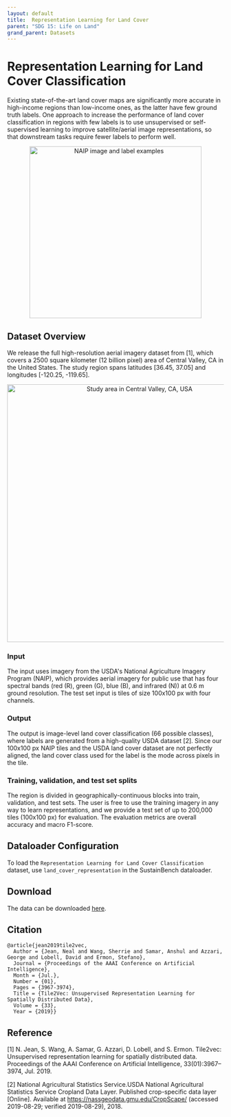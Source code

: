 ```yaml
---
layout: default
title:  Representation Learning for Land Cover
parent: "SDG 15: Life on Land"
grand_parent: Datasets
---
```


# Representation Learning for Land Cover Classification
Existing state-of-the-art land cover maps are significantly more accurate in high-income regions than low-income ones, as the latter have few ground truth labels. One approach to increase the performance of land cover classification in regions with few labels is to use unsupervised or self-supervised learning to improve satellite/aerial image representations, so that downstream tasks require fewer labels to perform well.

<p style="text-align: center">
<img src="{{ site.baseurl }}/assets/images/tile2vec_examples.jpg" width="400" title="NAIP image and label examples">
</p>

## Dataset Overview

We release the full high-resolution aerial imagery dataset from [1], which covers a 2500 square kilometer (12 billion pixel) area  of Central Valley, CA in the United States. The study region spans latitudes [36.45, 37.05] and longitudes [-120.25, -119.65].

<p style="text-align: center">
<img src="{{ site.baseurl }}/assets/images/tile2vec_study_region.png" width="600" title="Study area in Central Valley, CA, USA">
</p>

### Input
The input uses imagery from the USDA's National Agriculture Imagery Program (NAIP), which provides aerial imagery for public use that has four spectral bands (red (R), green (G), blue (B), and infrared (N)) at 0.6 m ground resolution. The test set input is tiles of size 100x100 px with four channels.

### Output
The output is image-level land cover classification (66 possible classes), where labels are generated from a high-quality USDA dataset [2]. Since our 100x100 px NAIP tiles and the USDA land cover dataset are not perfectly aligned, the land cover class used for the label is the mode across pixels in the tile.

### Training, validation, and test set splits
The region is divided in geographically-continuous blocks into train, validation, and test sets. The user is free to use the training imagery in any way to learn representations, and we provide a test set of up to 200,000 tiles (100x100 px) for evaluation. The evaluation metrics are overall accuracy and macro F1-score.

## Dataloader Configuration
To load the ``Representation Learning for Land Cover Classification`` dataset, use ``land_cover_representation`` in the SustainBench dataloader.

## Download
The data can be downloaded [here](TBD).


## Citation

```
@article{jean2019tile2vec,
  Author = {Jean, Neal and Wang, Sherrie and Samar, Anshul and Azzari, George and Lobell, David and Ermon, Stefano},
  Journal = {Proceedings of the AAAI Conference on Artificial Intelligence},
  Month = {Jul.},
  Number = {01},
  Pages = {3967-3974},
  Title = {Tile2Vec: Unsupervised Representation Learning for Spatially Distributed Data},
  Volume = {33},
  Year = {2019}}
```

## Reference
[1] N. Jean, S. Wang, A. Samar, G. Azzari, D. Lobell, and S. Ermon.  Tile2vec:  Unsupervised representation learning for spatially distributed data. Proceedings of the AAAI Conference on Artificial Intelligence, 33(01):3967–3974, Jul. 2019.

[2] National  Agricultural  Statistics  Service.USDA  National  Agricultural  Statistics  Service  Cropland  Data  Layer.  Published  crop-specific  data  layer  [Online].  Available  at https://nassgeodata.gmu.edu/CropScape/ (accessed 2019-08-29; verified 2019-08-29), 2018.
